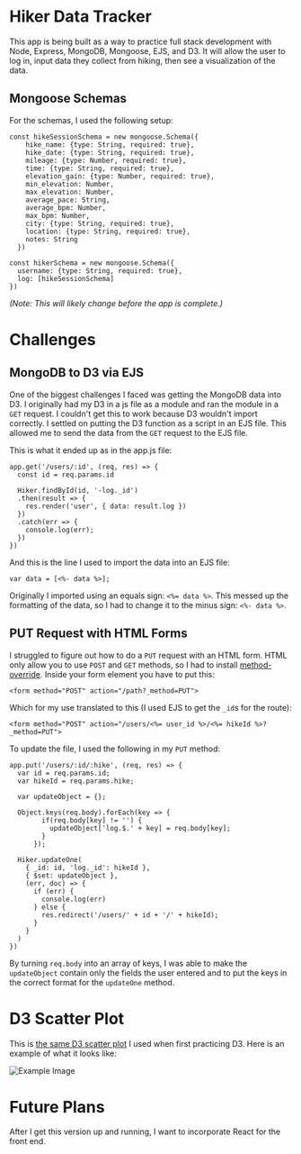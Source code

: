 # Hiker Data Tracker

This app is being built as a way to practice full stack development with Node, Express, MongoDB, Mongoose, EJS, and D3. It will allow the user to log in, input data they collect from hiking, then see a visualization of the data.

## Mongoose Schemas

For the schemas, I used the following setup:

    const hikeSessionSchema = new mongoose.Schema({
        hike_name: {type: String, required: true},
        hike_date: {type: String, required: true},
        mileage: {type: Number, required: true},
        time: {type: String, required: true},
        elevation_gain: {type: Number, required: true},
        min_elevation: Number,
        max_elevation: Number,
        average_pace: String,
        average_bpm: Number,
        max_bpm: Number,
        city: {type: String, required: true},
        location: {type: String, required: true},
        notes: String
      })

    const hikerSchema = new mongoose.Schema({
      username: {type: String, required: true},
      log: [hikeSessionSchema]
    })

*(Note: This will likely change before the app is complete.)*

# Challenges

## MongoDB to D3 via EJS

One of the biggest challenges I faced was getting the MongoDB data into D3. I originally had my D3 in a js file as a module and ran the module in a `GET` request. I couldn't get this to work because D3 wouldn't import correctly. I settled on putting the D3 function as a script in an EJS file. This allowed me to send the data from the `GET` request to the EJS file.

This is what it ended up as in the app.js file:

    app.get('/users/:id', (req, res) => {
      const id = req.params.id

      Hiker.findById(id, '-log._id')
      .then(result => {
        res.render('user', { data: result.log })
      })
      .catch(err => {
        console.log(err);
      })
    })

And this is the line I used to import the data into an EJS file:

    var data = [<%- data %>];

Originally I imported using an equals sign: `<%= data %>`. This messed up the formatting of the data, so I had to change it to the minus sign: `<%- data %>`.

## PUT Request with HTML Forms

I struggled to figure out how to do a `PUT` request with an HTML form. HTML only allow you to use `POST` and `GET` methods, so I had to install [method-override](http://expressjs.com/en/resources/middleware/method-override.html). Inside your form element you have to put this:

    <form method="POST" action="/path?_method=PUT">

Which for my use translated to this (I used EJS to get the `_id`s for the route):

    <form method="POST" action="/users/<%= user_id %>/<%= hikeId %>?_method=PUT">

To update the file, I used the following in my `PUT` method:

    app.put('/users/:id/:hike', (req, res) => {
      var id = req.params.id;
      var hikeId = req.params.hike;

      var updateObject = {};

      Object.keys(req.body).forEach(key => {
            if(req.body[key] != '') {
              updateObject['log.$.' + key] = req.body[key];
            }
          });

      Hiker.updateOne(
        { _id: id, 'log._id': hikeId },
        { $set: updateObject },
        (err, doc) => {
          if (err) {
            console.log(err)
          } else {
            res.redirect('/users/' + id + '/' + hikeId);
          }
        }
      )
    })

By turning `req.body` into an array of keys, I was able to make the `updateObject` contain only the fields the user entered and to put the keys in the correct format for the `updateOne` method.

# D3 Scatter Plot

This is [the same D3 scatter plot](https://github.com/andyarensman/d3-hike-data-scatter-plot) I used when first practicing D3. Here is an example of what it looks like:

![Example Image](https://i.imgur.com/zIaEz3Q.gif)

# Future Plans

After I get this version up and running, I want to incorporate React for the front end.
